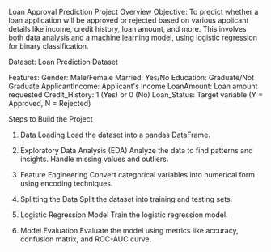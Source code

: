 Loan Approval Prediction Project Overview
Objective:
To predict whether a loan application will be approved or rejected based on various applicant details like income, credit history, loan amount, and more. 
This involves both data analysis and a machine learning model, using logistic regression for binary classification.

Dataset: Loan Prediction Dataset

Features:
Gender: Male/Female
Married: Yes/No
Education: Graduate/Not Graduate
ApplicantIncome: Applicant's income
LoanAmount: Loan amount requested
Credit_History: 1 (Yes) or 0 (No)
Loan_Status: Target variable (Y = Approved, N = Rejected)

Steps to Build the Project
1. Data Loading
Load the dataset into a pandas DataFrame.

2. Exploratory Data Analysis (EDA)
Analyze the data to find patterns and insights.
Handle missing values and outliers.

3. Feature Engineering
Convert categorical variables into numerical form using encoding techniques.

4. Splitting the Data
Split the dataset into training and testing sets.

5. Logistic Regression Model
Train the logistic regression model.

6. Model Evaluation
Evaluate the model using metrics like accuracy, confusion matrix, and ROC-AUC curve.



